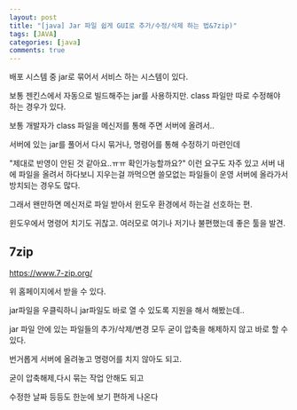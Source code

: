 ```yaml
---
layout: post
title: "[java] Jar 파일 쉽게 GUI로 추가/수정/삭제 하는 법&7zip)"
tags: [JAVA]
categories: [java]
comments: true
---
```


배포 시스템 중 jar로 묶어서 서비스 하는 시스템이 있다.

보통 젠킨스에서 자동으로 빌드해주는 jar를 사용하지만. class 파일만 따로 수정해야 하는 경우가 있다.

보통 개발자가 class 파일을 메신저를 통해 주면 서버에 올려서..

서버에 있는 jar를 풀어서 다시 묶거나, 명령어를 통해 수정하기 마련인데

"제대로 반영이 안된 것 같아요..ㅠㅠ 확인가능할까요?"  이런 요구도 자주 있고 서버 내에 파일을 올려서 하다보니 지우는걸 까먹으면 쓸모없는 파일들이 운영 서버에 올라가서 방치되는 경우도 많다.

그래서 왠만하면 메신저로 파일 받아서 윈도우 환경에서 하는걸 선호하는 편.

윈도우에서 명령어 치기도 귀찮고. 여러모로 여기나 저기나 불편했는데 좋은 툴을 발견.

 

## 7zip

https://www.7-zip.org/

위 홈페이지에서 받을 수 있다.

jar파일을 우클릭하니 jar파일도 바로 열 수 있도록 지원을 해서 해봤는데..

jar 파일 안에 있는 파일들의 추가/삭제/변경 모두 굳이 압축을 해제하지 않고 바로 할 수 있다.

번거롭게 서버에 올려놓고 명령어를 치지 않아도 되고.

굳이 압축해제,다시 묶는 작업 안해도 되고

수정한 날짜 등등도 한눈에 보기 편하게 나온다



